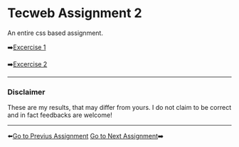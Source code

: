 # Tecweb Assignment 2
An entire css based assignment.

➡️[Excercise 1](1/)

➡️[Excercise 2](2/)

---
### Disclaimer
These are my results, that may differ from yours. I do not claim to be correct and in fact feedbacks are welcome!

---

⬅️[Go to Previus Assignment](../1_assignment/)  [Go to Next Assignment](../3_assignment/)➡️